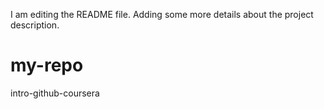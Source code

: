I am editing the README file. Adding some more details about the project description.
# my-repo
intro-github-coursera
